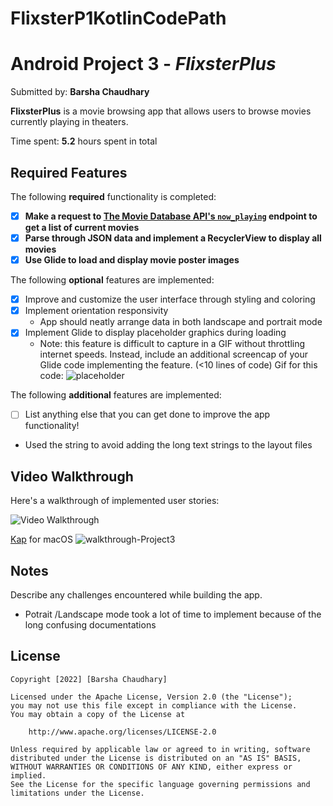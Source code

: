 # FlixsterP1KotlinCodePath
# Android Project 3 - *FlixsterPlus*

Submitted by: **Barsha Chaudhary**

**FlixsterPlus** is a movie browsing app that allows users to browse movies currently playing in theaters.

Time spent: **5.2** hours spent in total

## Required Features

The following **required** functionality is completed:

- [x] **Make a request to [The Movie Database API's `now_playing`](https://developers.themoviedb.org/3/movies/get-now-playing) endpoint to get a list of current movies**
- [x] **Parse through JSON data and implement a RecyclerView to display all movies**
- [x] **Use Glide to load and display movie poster images**

The following **optional** features are implemented:

- [x] Improve and customize the user interface through styling and coloring
- [x] Implement orientation responsivity
  - App should neatly arrange data in both landscape and portrait mode
- [x] Implement Glide to display placeholder graphics during loading
  - Note: this feature is difficult to capture in a GIF without throttling internet speeds.  Instead, include an additional screencap of your Glide code implementing the feature.  (<10 lines of code)
  Gif for this code: 
  ![placeholder](https://user-images.githubusercontent.com/64405568/190891195-d5131ab4-3a18-40df-94d5-f9b003a8a19f.gif)

  

The following **additional** features are implemented:

- [ ] List anything else that you can get done to improve the app functionality!
 - Used the string to avoid adding the long text strings to the layout files

## Video Walkthrough

Here's a walkthrough of implemented user stories:

<img src='http://i.imgur.com/link/to/your/gif/file.gif' title='Video Walkthrough' width='' alt='Video Walkthrough' />

[Kap](https://getkap.co/) for macOS
![walkthrough-Project3](https://user-images.githubusercontent.com/64405568/190891035-63c939ce-0745-4788-a641-7c798c0ebe26.gif)

## Notes

Describe any challenges encountered while building the app.
- Potrait /Landscape mode took a lot of time to implement because of the long confusing documentations

## License

    Copyright [2022] [Barsha Chaudhary]

    Licensed under the Apache License, Version 2.0 (the "License");
    you may not use this file except in compliance with the License.
    You may obtain a copy of the License at

        http://www.apache.org/licenses/LICENSE-2.0

    Unless required by applicable law or agreed to in writing, software
    distributed under the License is distributed on an "AS IS" BASIS,
    WITHOUT WARRANTIES OR CONDITIONS OF ANY KIND, either express or implied.
    See the License for the specific language governing permissions and
    limitations under the License.
